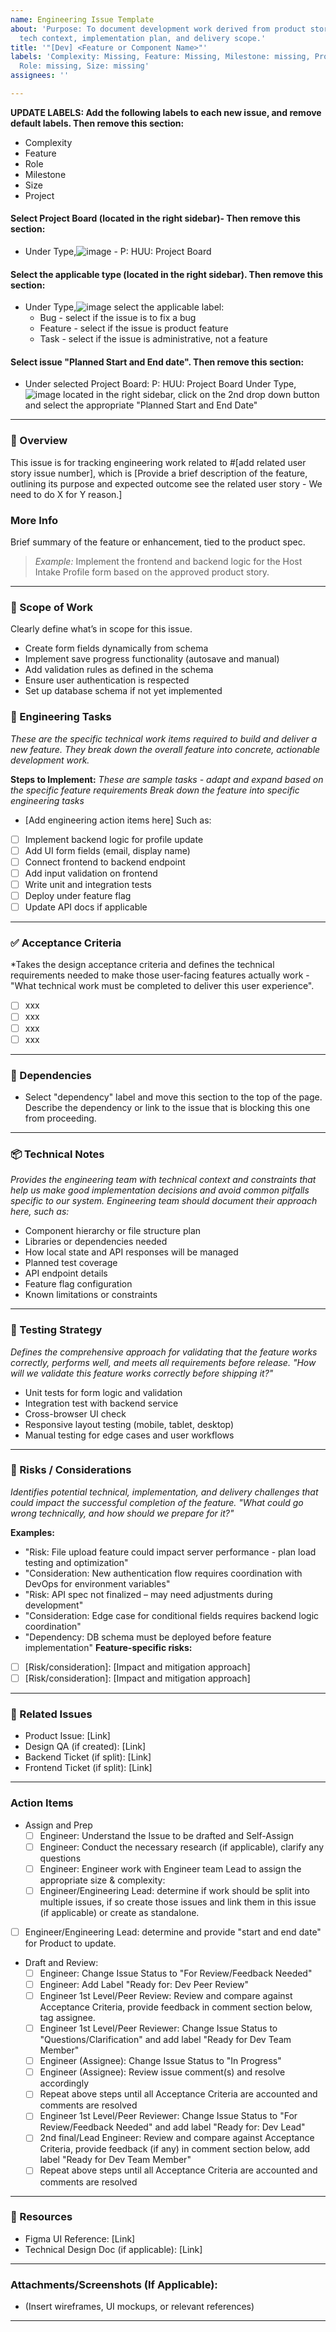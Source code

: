 ```yaml
---
name: Engineering Issue Template
about: 'Purpose: To document development work derived from product stories, including
  tech context, implementation plan, and delivery scope.'
title: '"[Dev] <Feature or Component Name>"'
labels: 'Complexity: Missing, Feature: Missing, Milestone: missing, Project: Missing,
  Role: missing, Size: missing'
assignees: ''

---
```


**UPDATE LABELS: Add the following labels to each new issue, and remove default labels. Then remove this section:**
* Complexity
* Feature
* Role
* Milestone
* Size
* Project 
#### Select Project Board (located in the right sidebar)- Then remove this section:
- Under Type,![image](https://github.com/user-attachments/assets/aaf85aa9-ac24-41c7-aac5-e0fd10a3f5de) 
      - P: HUU: Project Board
#### Select the applicable type (located in the right sidebar). Then remove this section:
- Under Type,![image](https://github.com/user-attachments/assets/aaf85aa9-ac24-41c7-aac5-e0fd10a3f5de) select the applicable label:
   - Bug - select if the issue is to fix a bug
   - Feature - select if the issue is product feature
   - Task - select if the issue is administrative, not a feature
#### Select issue "Planned Start and End date".  Then remove this section:
- Under selected Project Board: P: HUU: Project Board Under Type,![image](https://github.com/user-attachments/assets/aaf85aa9-ac24-41c7-aac5-e0fd10a3f5de) located in the right sidebar, click on the 2nd drop down button and select the appropriate "Planned Start and End Date"

---

### 🧩 Overview
This issue is for tracking engineering work related to #[add related user story issue number], which is [Provide a brief description of the feature, outlining its purpose and expected outcome see the related user story - We need to do X for Y reason.]

### More Info
Brief summary of the feature or enhancement, tied to the product spec.

> _Example:_ Implement the frontend and backend logic for the Host Intake Profile form based on the approved product story.
---


### 📐 Scope of Work

Clearly define what’s in scope for this issue.
- Create form fields dynamically from schema
- Implement save progress functionality (autosave and manual)
- Add validation rules as defined in the schema
- Ensure user authentication is respected
- Set up database schema if not yet implemented

### 🔧 Engineering Tasks
*These are the specific technical work items required to build and deliver a new feature. They break down the overall feature into concrete, actionable development work.*

<!-- Actionable dev steps for implementation. Include backend, frontend, tests, etc. -->

**Steps to Implement:**
*These are sample tasks - adapt and expand based on the specific feature requirements*
*Break down the feature into specific engineering tasks*
- [Add engineering action items here] Such as:
- [ ] Implement backend logic for profile update
- [ ] Add UI form fields (email, display name)
- [ ] Connect frontend to backend endpoint
- [ ] Add input validation on frontend
- [ ] Write unit and integration tests
- [ ] Deploy under feature flag
- [ ] Update API docs if applicable

---

### ✅ Acceptance Criteria
*Takes the design acceptance criteria and defines the technical requirements needed to make those user-facing features actually work - "What technical work must be completed to deliver this user experience".
<!-- List of clear, testable criteria. Use checkboxes. -->

- [ ] xxx
- [ ] xxx
- [ ] xxx
- [ ] xxx

---
### 🔄 Dependencies
- Select "dependency" label and move this section to the top of the page.  Describe the dependency or link to the issue that is blocking this one from proceeding. 

---

### 📦 Technical Notes
*Provides the engineering team with technical context and constraints that help us make good implementation decisions and avoid common pitfalls specific to our system.*
*Engineering team should document their approach here, such as:*
- Component hierarchy or file structure plan
- Libraries or dependencies needed  
- How local state and API responses will be managed
- Planned test coverage
- API endpoint details
- Feature flag configuration
- Known limitations or constraints

---

### 🧪 Testing Strategy
*Defines the comprehensive approach for validating that the feature works correctly, performs well, and meets all requirements before release. "How will we validate this feature works correctly before shipping it?"*
- Unit tests for form logic and validation
- Integration test with backend service
- Cross-browser UI check
- Responsive layout testing (mobile, tablet, desktop)
- Manual testing for edge cases and user workflows
---

### 🚩 Risks / Considerations
*Identifies potential technical, implementation, and delivery challenges that could impact the successful completion of the feature. "What could go wrong technically, and how should we prepare for it?"*

**Examples:**
- "Risk: File upload feature could impact server performance - plan load testing and optimization"
- "Consideration: New authentication flow requires coordination with DevOps for environment variables"
- "Risk: API spec not finalized – may need adjustments during development"
- "Consideration: Edge case for conditional fields requires backend logic coordination"
- "Dependency: DB schema must be deployed before feature implementation"
**Feature-specific risks:**
- [ ] [Risk/consideration]: [Impact and mitigation approach]
- [ ] [Risk/consideration]: [Impact and mitigation approach]
---

### 🧵 Related Issues

- Product Issue: [Link]
- Design QA (if created): [Link]
- Backend Ticket (if split): [Link]
- Frontend Ticket (if split): [Link]
---

### Action Items
- Assign and Prep
  - [ ] Engineer: Understand the Issue to be drafted and Self-Assign
  - [ ] Engineer: Conduct the necessary research (if applicable), clarify any questions 
  - [ ] Engineer: Engineer work with Engineer team Lead to assign the appropriate size & complexity:
  - [ ] Engineer/Engineering Lead: determine if work should be split into multiple issues, if so create those issues and link them in this issue (if applicable) or create as standalone.
 - [ ] Engineer/Engineering Lead: determine and provide "start and end date" for Product to update.
- Draft and Review:
  - [ ] Engineer: Change Issue Status to "For Review/Feedback Needed"
  - [ ] Engineer: Add Label "Ready for: Dev Peer Review"
  - [ ] Engineer 1st Level/Peer Review: Review and compare against Acceptance Criteria, provide feedback in comment section below, tag assignee.
  - [ ] Engineer 1st Level/Peer Reviewer: Change Issue Status to "Questions/Clarification" and add label "Ready for Dev Team Member"
  - [ ] Engineer (Assignee): Change Issue Status to "In Progress"
  - [ ] Engineer (Assignee): Review issue comment(s) and resolve accordingly
  - [ ] Repeat above steps until all Acceptance Criteria are accounted and comments are resolved
  - [ ] Engineer 1st Level/Peer Reviewer: Change Issue Status to "For Review/Feedback Needed" and add label "Ready for: Dev Lead"
  - [ ] 2nd final/Lead Engineer: Review and compare against Acceptance Criteria, provide feedback (if any) in comment section below, add label "Ready for Dev Team Member"
  - [ ] Repeat above steps until all Acceptance Criteria are accounted and comments are resolved 
   
---

### 📎 Resources
- Figma UI Reference: [Link]
- Technical Design Doc (if applicable): [Link]

---

### Attachments/Screenshots (If Applicable):
- (Insert wireframes, UI mockups, or relevant references)

---
